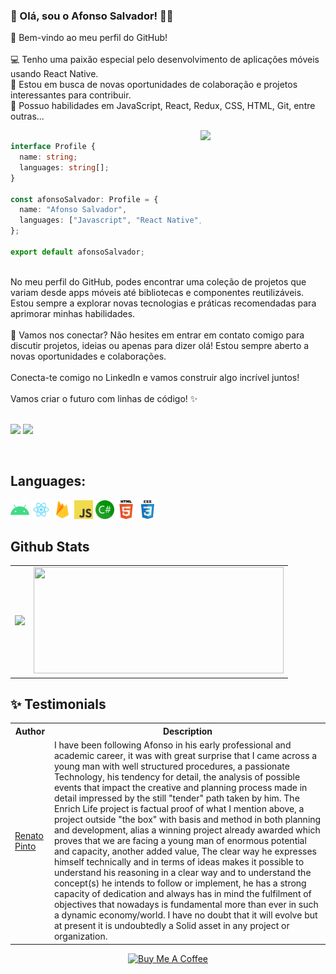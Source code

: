 ### 👋 Olá, sou o Afonso Salvador! 👨‍💻 

🌟 Bem-vindo ao meu perfil do GitHub!
</br>
</br>
💻 Tenho uma paixão especial pelo desenvolvimento de aplicações móveis usando React Native.</br>
🚀 Estou em busca de novas oportunidades de colaboração e projetos interessantes para contribuir.</br>
🌟 Possuo habilidades em JavaScript, React, Redux, CSS, HTML, Git, entre outras...</br>

<img src="https://media.giphy.com/media/3pHrwP0Lg9t8NqiLWY/giphy.gif" align="right" width="200">

```typescript

interface Profile {
  name: string;
  languages: string[];
}

const afonsoSalvador: Profile = {
  name: "Afonso Salvador",
  languages: ["Javascript", "React Native", "Typescript", "Redux", "REST API"],
};

export default afonsoSalvador;
```

</br>
No meu perfil do GitHub, podes encontrar uma coleção de projetos que variam desde apps móveis até bibliotecas e componentes reutilizáveis. Estou sempre a explorar novas tecnologias e práticas recomendadas para aprimorar minhas habilidades.
</br>
</br>
🤝 Vamos nos conectar? Não hesites em entrar em contato comigo para discutir projetos, ideias ou apenas para dizer olá! 
Estou sempre aberto a novas oportunidades e colaborações. </br></br>Conecta-te comigo no LinkedIn e vamos construir algo incrível juntos!

</br>
</br>
Vamos criar o futuro com linhas de código! ✨
</br>
</br>

<a href="https://www.linkedin.com/in/afonso-salvador/" target="_blank"><img src="https://img.shields.io/badge/-LinkedIn-%230077B5?style=for-the-badge&logo=linkedin&logoColor=white" target="_blank"></a>     <a href = "mailto: afonso.macedo1@gmail.com"><img src="https://img.shields.io/badge/-Gmail-%23333?style=for-the-badge&logo=gmail&logoColor=white" target="_blank"></a>

  <img src="https://www.animatedimages.org/data/media/562/animated-line-image-0111.gif" width="1000" height="2" />
  
## **Languages:**  
<code><img height="30" src="https://raw.githubusercontent.com/github/explore/80688e429a7d4ef2fca1e82350fe8e3517d3494d/topics/android/android.png"></code>
<code><img height="30" src="https://raw.githubusercontent.com/github/explore/80688e429a7d4ef2fca1e82350fe8e3517d3494d/topics/react/react.png"></code>
<code><img height="30" src="https://raw.githubusercontent.com/github/explore/80688e429a7d4ef2fca1e82350fe8e3517d3494d/topics/firebase/firebase.png"></code>
<code><img height="30" src="https://raw.githubusercontent.com/github/explore/80688e429a7d4ef2fca1e82350fe8e3517d3494d/topics/javascript/javascript.png"></code>
<code><img height="30" src="https://raw.githubusercontent.com/github/explore/80688e429a7d4ef2fca1e82350fe8e3517d3494d/topics/csharp/csharp.png"></code>
<code><img height="30" src="https://raw.githubusercontent.com/github/explore/80688e429a7d4ef2fca1e82350fe8e3517d3494d/topics/html/html.png"></code>
<code><img height="30" src="https://raw.githubusercontent.com/github/explore/80688e429a7d4ef2fca1e82350fe8e3517d3494d/topics/css/css.png"></code>
    </div>

## Github Stats

<table>    
<tr>
  <td align="center">
    <img width="400" src="https://github-readme-stats.vercel.app/api?username=afonsomsalvador&show_icons=true&theme=synthwave&include_all_commits=true" />
  </td>
  <td align="center">
    <img height="170" width="400" src="https://github-readme-stats.vercel.app/api/top-langs/?username=afonsomsalvador&layout=compact&theme=synthwave&langs_count=15" /> 
  </td>
</tr>
</table>

</div>

## ✨ Testimonials
        
<table>
  <tr>
    <th>Author</th>
    <th>Description</th>
  </tr>
  <tr>
    <td><a target="_blank" href="https://www.linkedin.com/in/pintore/">Renato Pinto</a></td>
    <td>I have been following Afonso in his early professional and academic career, it was with great surprise that I came across a young man with well structured procedures, a passionate Technology, his tendency for detail, the analysis of possible events that impact the creative and planning process made in detail impressed by the still "tender" path taken by him. 
The Enrich Life project is factual proof of what I mention above, a project outside "the box" with basis and method in both planning and development, alias a winning project already awarded which proves that we are facing a young man of enormous potential and capacity, another added value, The clear way he expresses himself technically and in terms of ideas makes it possible to understand his reasoning in a clear way and to understand the concept(s) he intends to follow or implement, he has a strong capacity of dedication and always has in mind the fulfilment of objectives that nowadays is fundamental more than ever in such a dynamic economy/world.
I have no doubt that it will evolve but at present it is undoubtedly a Solid asset in any project or organization.</td>
  </tr>
</table>

<div align="center">
    <a href="" target="_blank"><img src="https://cdn.buymeacoffee.com/buttons/v2/default-yellow.png" alt="Buy Me A Coffee"             style="height: 60px !important;width: 217px !important;" >
    </a>
</div>
